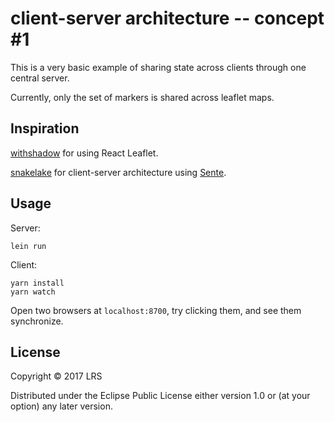 # client-server architecture -- concept #1 

This is a very basic example of sharing state across clients through one central server.

Currently, only the set of markers is shared across leaflet maps.

## Inspiration

[withshadow](../withshadow) for using React Leaflet.

[snakelake](https://github.com/timothypratley/snakelake) for client-server architecture using [Sente](https://github.com/ptaoussanis/sente).

## Usage

Server:
``` shell
lein run
```

Client:
``` shell
yarn install
yarn watch
```

Open two browsers at `localhost:8700`, try clicking them, and see them synchronize.

## License

Copyright © 2017 LRS

Distributed under the Eclipse Public License either version 1.0 or (at
your option) any later version.
